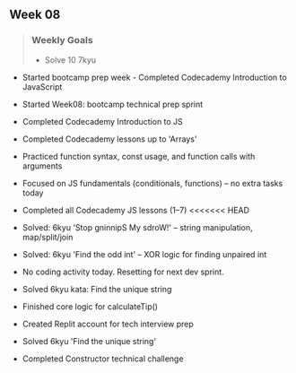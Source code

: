 ## Week 08
>
> ### Weekly Goals
>
> - Solve 10 7kyu
- Started bootcamp prep week - Completed Codecademy Introduction to JavaScript
- Started Week08: bootcamp technical prep sprint
- Completed Codecademy Introduction to JS
- Completed Codecademy lessons up to 'Arrays'
- Practiced function syntax, const usage, and function calls with arguments
- Focused on JS fundamentals (conditionals, functions) – no extra tasks today
- Completed all Codecademy JS lessons (1–7)
<<<<<<< HEAD
- Solved: 6kyu 'Stop gninnipS My sdroW!' – string manipulation, map/split/join
- Solved: 6kyu 'Find the odd int' – XOR logic for finding unpaired int
- No coding activity today. Resetting for next dev sprint.

- Solved 6kyu kata: Find the unique string
- Finished core logic for calculateTip()
- Created Replit account for tech interview prep
- Solved 6kyu 'Find the unique string'
- Completed Constructor technical challenge
